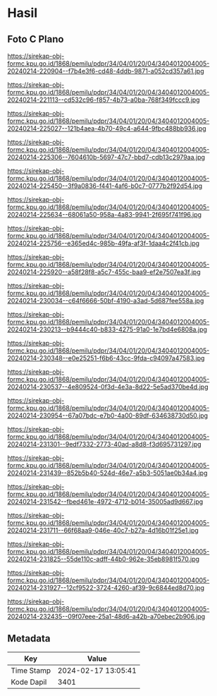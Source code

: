 # Hasil

## Foto C Plano

https://sirekap-obj-formc.kpu.go.id/1868/pemilu/pdpr/34/04/01/20/04/3404012004005-20240214-220904--f7b4e3f6-cd48-4ddb-9871-a052cd357a61.jpg

https://sirekap-obj-formc.kpu.go.id/1868/pemilu/pdpr/34/04/01/20/04/3404012004005-20240214-221113--cd532c96-f857-4b73-a0ba-768f349fccc9.jpg

https://sirekap-obj-formc.kpu.go.id/1868/pemilu/pdpr/34/04/01/20/04/3404012004005-20240214-225027--121b4aea-4b70-49c4-a644-9fbc488bb936.jpg

https://sirekap-obj-formc.kpu.go.id/1868/pemilu/pdpr/34/04/01/20/04/3404012004005-20240214-225306--7604610b-5697-47c7-bbd7-cdb13c2979aa.jpg

https://sirekap-obj-formc.kpu.go.id/1868/pemilu/pdpr/34/04/01/20/04/3404012004005-20240214-225450--3f9a0836-f441-4af6-b0c7-0777b2f92d54.jpg

https://sirekap-obj-formc.kpu.go.id/1868/pemilu/pdpr/34/04/01/20/04/3404012004005-20240214-225634--68061a50-958a-4a83-9941-2f695f741f96.jpg

https://sirekap-obj-formc.kpu.go.id/1868/pemilu/pdpr/34/04/01/20/04/3404012004005-20240214-225756--e365ed4c-985b-49fa-af3f-1daa4c2f41cb.jpg

https://sirekap-obj-formc.kpu.go.id/1868/pemilu/pdpr/34/04/01/20/04/3404012004005-20240214-225920--a58f28f8-a5c7-455c-baa9-ef2e7507ea3f.jpg

https://sirekap-obj-formc.kpu.go.id/1868/pemilu/pdpr/34/04/01/20/04/3404012004005-20240214-230034--c64f6666-50bf-4190-a3ad-5d687fee558a.jpg

https://sirekap-obj-formc.kpu.go.id/1868/pemilu/pdpr/34/04/01/20/04/3404012004005-20240214-230213--b9444c40-b833-4275-91a0-1e7bd4e6808a.jpg

https://sirekap-obj-formc.kpu.go.id/1868/pemilu/pdpr/34/04/01/20/04/3404012004005-20240214-230348--e0e25251-f6b6-43cc-9fda-c94097a47583.jpg

https://sirekap-obj-formc.kpu.go.id/1868/pemilu/pdpr/34/04/01/20/04/3404012004005-20240214-230537--4e809524-0f3d-4e3a-8d22-5e5ad370be4d.jpg

https://sirekap-obj-formc.kpu.go.id/1868/pemilu/pdpr/34/04/01/20/04/3404012004005-20240214-230954--67a07bdc-e7b0-4a00-89df-634638730d50.jpg

https://sirekap-obj-formc.kpu.go.id/1868/pemilu/pdpr/34/04/01/20/04/3404012004005-20240214-231301--9edf7332-2773-40ad-a8d8-f3d695731297.jpg

https://sirekap-obj-formc.kpu.go.id/1868/pemilu/pdpr/34/04/01/20/04/3404012004005-20240214-231439--852b5b40-524d-46e7-a5b3-5051ae0b34a4.jpg

https://sirekap-obj-formc.kpu.go.id/1868/pemilu/pdpr/34/04/01/20/04/3404012004005-20240214-231542--fbed461e-4972-4712-b014-35005ad9d667.jpg

https://sirekap-obj-formc.kpu.go.id/1868/pemilu/pdpr/34/04/01/20/04/3404012004005-20240214-231711--66f68aa9-046e-40c7-b27a-4d16b01f25e1.jpg

https://sirekap-obj-formc.kpu.go.id/1868/pemilu/pdpr/34/04/01/20/04/3404012004005-20240214-231825--55de110c-adff-44b0-962e-35eb8981f570.jpg

https://sirekap-obj-formc.kpu.go.id/1868/pemilu/pdpr/34/04/01/20/04/3404012004005-20240214-231927--12cf9522-3724-4260-af39-9c6844ed8d70.jpg

https://sirekap-obj-formc.kpu.go.id/1868/pemilu/pdpr/34/04/01/20/04/3404012004005-20240214-232435--09f07eee-25a1-48d6-a42b-a70ebec2b906.jpg


## Metadata

| Key        | Value               |
| ---------- | ------------------- |
| Time Stamp | 2024-02-17 13:05:41 |
| Kode Dapil | 3401                |



